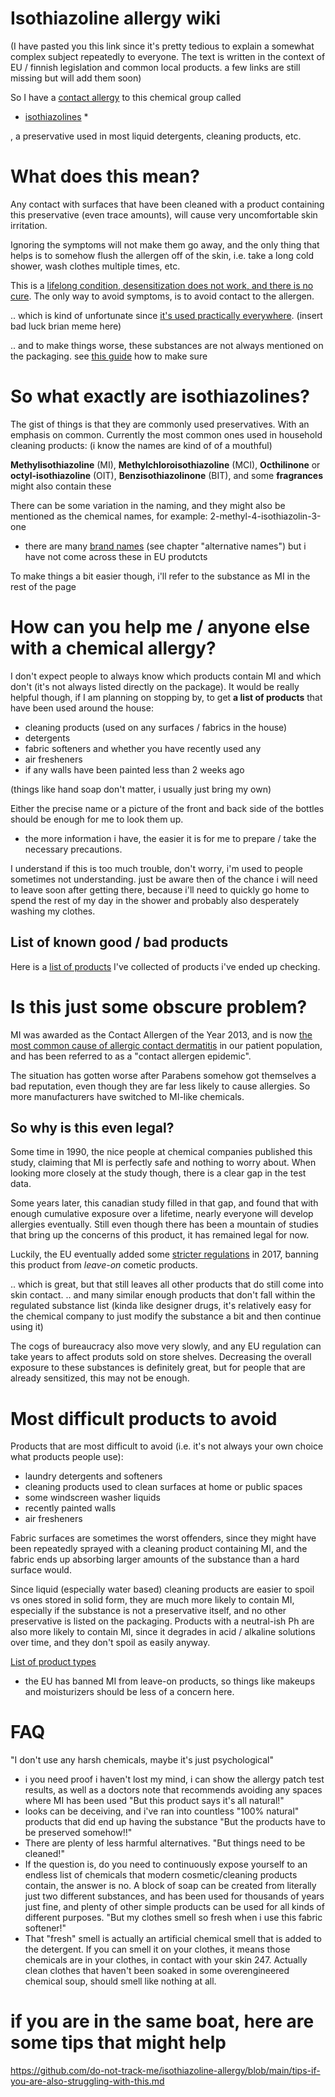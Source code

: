 # Isothiazoline allergy wiki

(I have pasted you this link since it's pretty tedious to explain a somewhat complex subject repeatedly to everyone. The text is written in the context of EU / finnish legislation and common local products.  a few links are still missing but will add them soon)

So I have a [contact allergy](https://echa.europa.eu/hot-topics/skin-sensitising-chemicals) to this chemical group called

* [isothiazolines](https://en.wikipedia.org/wiki/Isothiazolinone) *

, a preservative used in most liquid detergents, cleaning products, etc.

# What does this mean?

Any contact with surfaces that have been cleaned with a product containing this preservative (even trace amounts), will cause very uncomfortable skin irritation.

Ignoring the symptoms will not make them go away, and the only thing that helps is to somehow flush the allergen off of the skin, i.e. take a long cold shower, wash clothes multiple times, etc.

This is a [lifelong condition, desensitization does not work, and there is no cure](https://echa.europa.eu/hot-topics/skin-sensitising-chemicals). The only way to avoid symptoms, is to avoid contact to the allergen.

.. which is kind of unfortunate since [it's used practically everywhere](https://dermnetnz.org/topics/methylisothiazolinone-allergy). (insert bad luck brian meme here)

.. and to make things worse, these substances are not always mentioned on the packaging. see [this guide](https://github.com/do-not-track-me/isothiazoline-allergy/blob/main/how-to-check-for-mi.md) how to make sure

# So what exactly are isothiazolines?

The gist of things is that they are commonly used preservatives. With an emphasis on common. Currently the most common ones used in household cleaning products: (i know the names are kind of of a mouthful)

**Methylisothiazoline** (MI), **Methylchloroisothiazoline** (MCI), **Octhilinone** or **octyl-isothiazoline** (OIT), **Benzisothiazolinone** (BIT), and some **fragrances** might also contain these

There can be some variation in the naming, and they might also be mentioned as the chemical names, for example: 2-methyl-4-isothiazolin-3-one
- there are many [brand names](https://dermnetnz.org/topics/methylisothiazolinone-allergy) (see chapter "alternative names") but i have not come across these in EU produtcts

To make things a bit easier though, i'll refer to the substance as MI in the rest of the page

# How can you help me / anyone else with a chemical allergy?

I don't expect people to always know which products contain MI and which don't (it's not always listed directly on the package).
It would be really helpful though, if I am planning on stopping by, to get **a list of products** that have been used around the house:
- cleaning products (used on any surfaces / fabrics in the house)
- detergents
- fabric softeners
and whether you have recently used any
- air fresheners
- if any walls have been painted less than 2 weeks ago

(things like hand soap don't matter, i usually just bring my own)

Either the precise name or a picture of the front and back side of the bottles should be enough for me to look them up.
- the more information i have, the easier it is for me to prepare / take the necessary precautions.

I understand if this is too much trouble, don't worry, i'm used to people sometimes not understanding. just be aware then of the chance i will need to leave soon after getting there, because i'll need to quickly go home to spend the rest of my day in the shower and probably also desperately washing my clothes.

## List of known good / bad products
Here is a [list of products](https://github.com/do-not-track-me/isothiazoline-allergy/blob/main/safe-and-unsafe-products.md) I've collected of products i've ended up checking.


# Is this just some obscure problem?

MI was awarded as the Contact Allergen of the Year 2013, and is now [the most common cause of allergic contact dermatitis](https://www.occderm.asn.au/health-professionals/epidemic-of-allergy-to-preservative-methylisothiazolinone-mi/) in our patient population, and has been referred to as a "contact allergen epidemic".

The situation has gotten worse after Parabens somehow got themselves a bad reputation, even though they are far less likely to cause allergies. So more manufacturers have switched to MI-like chemicals.

## So why is this even legal?
Some time in 1990, the nice people at chemical companies published this study, claiming that MI is perfectly safe and nothing to worry about. When looking more closely at the study though, there is a clear gap in the test data. 

Some years later, this canadian study filled in that gap, and found that with enough cumulative exposure over a lifetime, nearly everyone will develop allergies eventually.
Still even though there has been a mountain of studies that bring up the concerns of this product, it has remained legal for now.

Luckily, the EU eventually added some [stricter regulations](https://ec.europa.eu/growth/sectors/cosmetics/legislation_en) in 2017, banning this product from *leave-on* cometic products.

.. which is great, but that still leaves all other products that do still come into skin contact.
.. and many similar enough products that don't fall within the regulated substance list (kinda like designer drugs, it's relatively easy for the chemical company to just modify the substance a bit and then continue using it)

The cogs of bureaucracy also move very slowly, and any EU regulation can take years to affect produts sold on store shelves.
Decreasing the overall exposure to these substances is definitely great, but for people that are already sensitized, this may not be enough.

# Most difficult products to avoid
Products that are most difficult to avoid (i.e. it's not always your own choice what products people use):
- laundry detergents and softeners
- cleaning products used to clean surfaces at home or public spaces
- some windscreen washer liquids
- recently painted walls
- air fresheners

Fabric surfaces are sometimes the worst offenders, since they might have been repeatedly sprayed with a cleaning product containing MI, and the fabric ends up absorbing larger amounts of the substance than a hard surface would. 

Since liquid (especially water based) cleaning products are easier to spoil vs ones stored in solid form, they are much more likely to contain MI, especially if the substance is not a preservative itself, and no other preservative is listed on the packaging. Products with a neutral-ish Ph are also more likely to contain MI, since it degrades in acid / alkaline solutions over time, and they don't spoil as easily anyway.

[List of product types](https://dermnetnz.org/topics/methylisothiazolinone-allergy)
* the EU has banned MI from leave-on products, so things like makeups and moisturizers should be less of a concern here.

# FAQ

"I don't use any harsh chemicals, maybe it's just psychological"
- i you need proof i haven't lost my mind, i can show the allergy patch test results, as well as a doctors note that recommends avoiding any spaces where MI has been used
"But this product says it's all natural!"
- looks can be deceiving, and i've ran into countless "100% natural" products that did end up having the substance
"But the products have to be preserved somehow!!"
- There are plenty of less harmful alternatives. 
"But things need to be cleaned!"
- If the question is, do you need to continuously expose yourself to an endless list of chemicals that modern cosmetic/cleaning products contain, the answer is no. A block of soap can be created from literally just two different substances, and has been used for thousands of years just fine, and plenty of other simple products can be used for all kinds of different purposes.
"But my clothes smell so fresh when i use this fabric softener!"
- That "fresh" smell is actually an artificial chemical smell that is added to the detergent. If you can smell it on your clothes, it means those chemicals are in your clothes, in contact with your skin 247. Actually clean clothes that haven't been soaked in some overengineered chemical soup, should smell like nothing at all.


# if you are in the same boat, here are some tips that might help

https://github.com/do-not-track-me/isothiazoline-allergy/blob/main/tips-if-you-are-also-struggling-with-this.md

